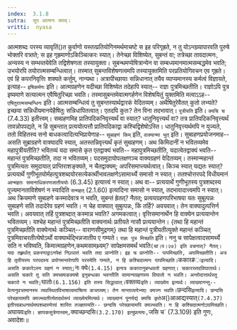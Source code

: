 ```yaml
---
index:  3.1.8
sutra:  सुप आत्मनः क्यच्।
vritti:  nyasa
---
```


आत्मशब्दः परस्य व्यावृतिं()त कुर्वाणो यस्तत्प्रतियोगिनमर्थमाचष्टे स इह परिगृह्रते, न तु योऽन्तव्र्यापारवति पुरुषे भोक्तरि वत्र्तते; स इह गृह्रमाणोऽकिञ्चित्करः स्यात्। तेनेच्छा विशिष्येत, सुबन्तं वा; तत्रेच्छा तावदात्मनः, अन्यस्य न सम्भव्तयेवेति तद्विशेषणता तस्यायुक्ता। सुबन्थमप्येषित्रान्येन वा सम्बध्यमानमात्मसम्बद्धमेव भवति; उभयोरपि तयोरात्मसम्बन्धित्वात्। तस्मात् सुबन्तविशेषणत्वमपि तस्यायुक्तमिति परप्रतियोगिवचन एव गृह्रते। एवं हि कपरनिवृत्तिः शक्यते कर्त्तुम्, नान्यथा। अत्रापीच्छायाः सन्निधानात् तयैव व्याप्यमानस्य कर्मत्वं विज्ञायते, इत्याह-- `इषिकर्मणः` इति। आत्मग्रहणेन यदीच्छा विशिष्येत तदेहापि स्यात्-- राज्ञः पुत्रमिच्छतीति। राज्ञोऽपि पुत्र इष्यमाणे सत्यात्मन एवैषितुरिच्छा भवति। तस्मासुबन्तमेवात्मगर्हणेन विशेषयितुं युक्तमिति मत्वाऽ‌ऽह-- `एषितुरात्मसम्बन्धिनः` इति। आत्मसम्बन्धित्वं तु सुबन्तस्यार्थद्वारकं वेदितव्यम्। अथैषितुरेवैतत् कुतो लभ्यते? इच्छया सन्निधीयमानयेहैषितुः सन्निधापितत्वात्। एतदपि कुतः? तेन विना तदभावात्। `पुत्रीयति` इति। `क्यचि च` (7.4.33) इतीत्त्वम्।
सब्ग्रहणमिह प्रातिपदिकनिवृत्त्यर्थं वा स्यात्? धातुनिवृत्त्यर्थं वा? तत्र प्रातिपदिकनिवृत्त्यर्थं तावन्नोपपद्यते, न हि सुबन्तात् प्रत्ययोत्पत्तौ प्रातिपदिकाद्वा कश्चिद्विशेषोऽस्ति। धातुनिवृत्त्यर्थमपि न युज्यते, ततो विहितस्य सनो बाधकत्वादित्यभिप्रायेणाह-- `सुब्ग्रहणं किम्` इति, `वाक्यान्मा भुत्` इति। सुब्ग्रहणप्रयोजनमाह-- असति सुब्राग्रहणे वाक्यादपि स्यात्, अतस्तन्निवृत्त्यर्थं कृतं सुब्ग्रहणम्। अथ किमिदानीं न भवितव्यमेव महापुत्रीयतीति? भवितव्यं यदा समासे कृत एतद्वाक्यं भवति-- महापुत्रमिच्छतीति, यदात्वेतद्वाक्यं भवति-- महान्तं पुत्रमिच्छतीति, तदा न भवितव्यम्। पदसमुदायोपलक्षणञ्च वाक्यग्रहणं वेदितव्यम्। तस्मान्महान्तं पुत्रमित्यतः समुदायात् प्राप्तिराशङ्क्यते, न चैतद्वाक्यम्; अपरिसमाप्त्यर्थत्वात्। किञ्च स्यात् यद्यतः स्यात्? प्रत्ययार्थे गुणीभूतयोर्महत्पुत्रशब्दयोरसत्येकार्थीभावलक्षणेऽसामार्थ्ये समासो न स्यात्। ततश्चोत्तरपदे विधीयमानं `आन्महतः समानाधिकरणजातीययोः` (6.3.45) इत्यात्त्वं न स्यात्। अथ वा-- प्रत्ययार्थे गुणीभूतस्य पुत्रशब्दस्य पूज्यमानताविशेषणं न स्यादिति `सन्महत्` (2.1.60) इत्यादिना समासो न स्यात्, तदभावादात्त्वमपि न स्यात्। अथ क्रियमाणे सुब्ग्रहणे कस्मादेवात्र न भवति, सुबन्तं ह्रेतत्? नैतत्; प्रत्ययग्रहणपरिभाषया यतः सुबूत्पन्नः सुब्ग्रहणे सति तदादेरेव ग्रहणं भवति। न चेह वाक्यात् सुबुत्पन्नः, किं तर्हि? अवयवात्। तेन वाक्यादुत्पत्तिर्न भवति। अवयवात् तर्हि पुत्रशब्दात् कस्मान्न भवति? अगमकत्वात्। वृत्तिसमानार्थेन हि वाक्येन प्रत्ययान्तेन भवितव्यम्। यश्चेह महान्तं पुत्रमिच्छतीति वाक्यनार्थः प्रतीयते नासौ प्रत्ययान्तेन। {तथा हि महान्तं पुत्रमिच्छतीति वाक्येनार्थः कञ्चित्-- वाराणसीमुद्रणम्} तथा हि महान्तं पुत्रीयतीत्युक्ते महान्तं कञ्चित् पुत्रमिवाचरतीत्येषोऽर्थो वाक्यार्थद्भिन्नजातीय ए गम्यते। `राज्ञः पुत्र मिच्छति` इति। ननु च सापेक्षत्वादसामर्थ्ये सति न भविष्यति, किमात्मग्रहणेन,कथमसामथ्र्यम्? सापेक्षमसमर्थं भवति` (चां।प।२७) इति वचनात्? नैतत्। यदा तह्र्रर्थात् प्रकरणाद्वाऽनपेक्षं निज्र्ञातं भवति तदा प्राप्नोति। इह च प्राप्नोति-- पापमिच्छति, अघमिच्छतीति। अत्र हि तृतीयस्य परपदस्य प्रयोगमन्तरेणापि परस्येति गम्यते, न हि कश्चिदात्मनः पापमिच्छति। `ककार#ः` इत्यादि। असति ककारेऽस्य ग्रहणं न स्यात्; `नः क्ये` (1.4.15) इत्यत्र ककारानुबन्धवतो ग्रहणात्। चकारस्तदविघातार्थः। असति चकारे तु सति क्यच्क्यङक्यषो द्वनुबन्धका भवन्तीति सामान्यग्रहणस्य विघातो न भवति। अन्तोदात्तार्थस्तु चकारो न भवति; `घातोः` (6.1.156) इति तस्य सिद्धत्वात्। `वक्तव्यः` इति। व्याख्येय इत्यर्थः। व्याख्यानन्तु-- वेत्यनुवत्र्तमानस्य व्यवस्थितविभाषात्वमाश्रित्य कत्र्तव्यम्। तेन मान्ताव्ययेभ्यएः क्यज्न भवति।
`छन्दसि` इत्यादि। छन्दसि परेच्छायामपि क्यज्भवतीत्येतदर्थरूपं व्याख्येयमित्यर्थः। व्याख्यानं पुनर्यद्यं क्यचि कृते `अ()आआद्यस्यात्` (7.4.37) इतीत्त्वबाधनार्थमघशब्दस्येत्त्वं शास्ति तज्ज्ञापयति-- छन्दसि परेच्छायामपि क्यज्भवति। न हि कश्चिदात्मनोऽघमिच्छति। `अघायवः` इति। ज्ञापकसुत्रेणात्त्वम्, `क्याच्छन्दसि` (3.2.170) इत्युप्रत्ययः, `जसि च` (7.3.109) इति गुणः, अवादेशः॥
